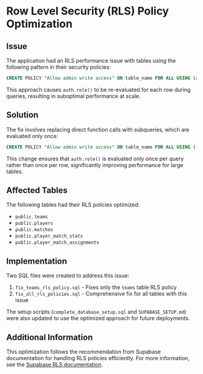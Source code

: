 # Row Level Security (RLS) Policy Optimization

## Issue

The application had an RLS performance issue with tables using the following pattern in their security policies:

```sql
CREATE POLICY "Allow admin write access" ON table_name FOR ALL USING (auth.role() = 'authenticated');
```

This approach causes `auth.role()` to be re-evaluated for each row during queries, resulting in suboptimal performance at scale.

## Solution

The fix involves replacing direct function calls with subqueries, which are evaluated only once:

```sql
CREATE POLICY "Allow admin write access" ON table_name FOR ALL USING ((SELECT auth.role()) = 'authenticated');
```

This change ensures that `auth.role()` is evaluated only once per query rather than once per row, significantly improving performance for large tables.

## Affected Tables

The following tables had their RLS policies optimized:

- `public.teams`
- `public.players`
- `public.matches`
- `public.player_match_stats`
- `public.player_match_assignments`

## Implementation

Two SQL files were created to address this issue:

1. `fix_teams_rls_policy.sql` - Fixes only the `teams` table RLS policy
2. `fix_all_rls_policies.sql` - Comprehensive fix for all tables with this issue

The setup scripts (`complete_database_setup.sql` and `SUPABASE_SETUP.md`) were also updated to use the optimized approach for future deployments.

## Additional Information

This optimization follows the recommendation from Supabase documentation for handling RLS policies efficiently. For more information, see the [Supabase RLS documentation](https://supabase.com/docs/guides/auth/row-level-security). 
